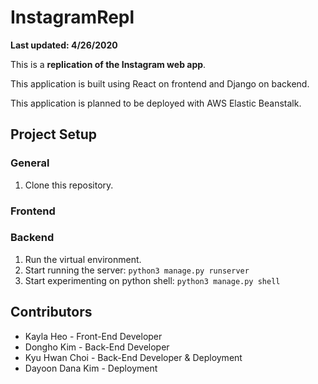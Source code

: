 # InstagramRepl
**Last updated: 4/26/2020**

This is a **replication of the Instagram web app**.

This application is built using React on frontend and Django on backend.

This application is planned to be deployed with AWS Elastic Beanstalk.

## Project Setup
### General
1. Clone this repository.

### Frontend

### Backend
1. Run the virtual environment.
2. Start running the server: `python3 manage.py runserver`
3. Start experimenting on python shell: `python3 manage.py shell`

## Contributors
- Kayla Heo - Front-End Developer
- Dongho Kim - Back-End Developer
- Kyu Hwan Choi - Back-End Developer & Deployment
- Dayoon Dana Kim - Deployment

